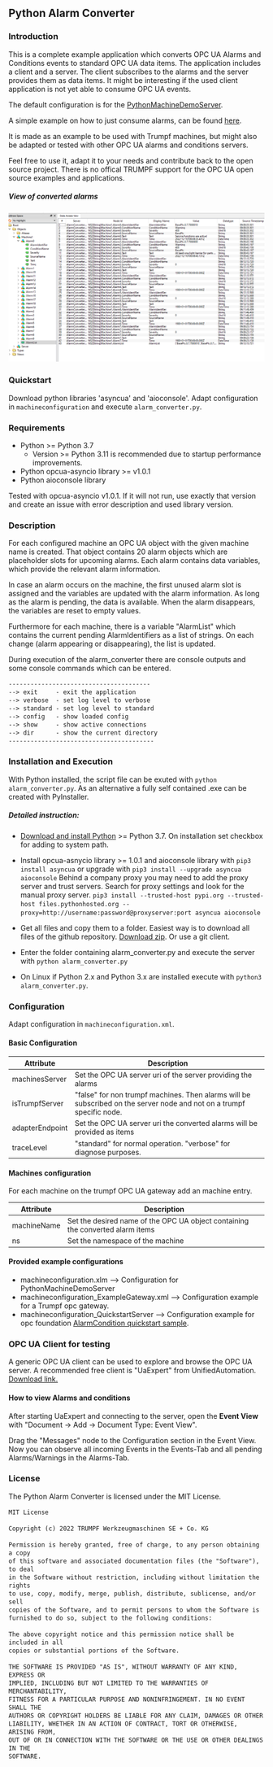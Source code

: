 ## Python Alarm Converter

### Introduction
This is a complete example application which converts OPC UA Alarms and Conditions events to standard OPC UA data items. The application includes a client and a server. The client subscribes to the alarms and the server provides them as data items. It might be interesting if the used client application is not yet able to consume OPC UA events.

The default configuration is for the [PythonMachineDemoServer](../../MachineDemoServer/Python).

A simple example on how to just consume alarms, can be found [here](../../Examples/Python).

It is made as an example to be used with Trumpf machines, but might also be adapted or tested with other OPC UA alarms and conditions servers.

Feel free to use it, adapt it to your needs and contribute back to the open source project. There is no offical TRUMPF support for the OPC UA open source examples and applications.

##### View of converted alarms
![Picture Alarms](doc/alarmConverter.PNG)

### Quickstart
Download python libraries 'asyncua' and 'aioconsole'. Adapt configuration in `machineconfiguration` and execute `alarm_converter.py`.

### Requirements
- Python >= Python 3.7
    - Version >= Python 3.11 is recommended due to startup performance improvements.
- Python opcua-asyncio library >= v1.0.1
- Python aioconsole library

Tested with opcua-asyncio v1.0.1. If it will not run, use exactly that version and create an issue with error description and used library version.

### Description
For each configured machine an OPC UA object with the given machine name is created. That object contains 20 alarm objects which are placeholder slots for upcoming alarms. Each alarm contains data variables, which provide the relevant alarm information.

In case an alarm occurs on the machine, the first unused alarm slot is assigned and the variables are updated with the alarm information. As long as the alarm is pending, the data is available. When the alarm disappears, the variables are reset to empty values.

Furthermore for each machine, there is a variable "AlarmList" which contains the current pending AlarmIdentifiers as a list of strings. On each change (alarm appearing or disappearing), the list is updated.

During execution of the alarm_converter there are console outputs and some console commands which can be entered.

```
---------------------------------------
--> exit     - exit the application      
--> verbose  - set log level to verbose  
--> standard - set log level to standard 
--> config   - show loaded config        
--> show     - show active connections   
--> dir      - show the current directory
---------------------------------------- 
```

### Installation and Execution
With Python installed, the script file can be exuted with `python alarm_converter.py`. As an alternative a fully self contained .exe can be created with PyInstaller.

##### Detailed instruction:
- [Download and install Python](https://www.python.org/downloads/) >= Python 3.7. On installation set checkbox for adding to system path.
- Install opcua-asnycio library >= 1.0.1 and aioconsole library with 
`pip3 install asyncua` or upgrade with `pip3 install --upgrade asyncua aioconsole`
Behind a company proxy you may need to add the proxy server and trust servers. Search for proxy settings and look for the manual proxy server. 
`pip3 install --trusted-host pypi.org --trusted-host files.pythonhosted.org --proxy=http://username:password@proxyserver:port asyncua aioconsole`

- Get all files and copy them to a folder. Easiest way is to download all files of the github repository. [Download zip](https://github.com/TRUMPF-IoT/OpcUaMachineTools/archive/main.zip). Or use a git client.
- Enter the folder containing alarm_converter.py and execute the server with `python alarm_converter.py`
- On Linux if Python 2.x and Python 3.x are installed execute with `python3 alarm_converter.py`. 


### Configuration

Adapt configuration in `machineconfiguration.xml`.

#### Basic Configuration

| Attribute       | Description |
| --------------  | ----------- |
| machinesServer  | Set the OPC UA server uri of the server providing the alarms |
| isTrumpfServer  | "false" for non trumpf machines. Then alarms will be subscribed on the server node and not on a trumpf specific node. |
| adapterEndpoint | Set the OPC UA server uri the converted alarms will be provided as items |
| traceLevel      | "standard" for normal operation. "verbose" for diagnose purposes. |

#### Machines configuration

For each machine on the trumpf OPC UA gateway add an machine entry.

| Attribute       | Description |
| --------------  | ----------- |
| machineName  | Set the desired name of the OPC UA object containing the converted alarm items  |
| ns  | Set the namespace of the machine |

#### Provided example configurations
- machineconfiguration.xlm              --> Configuration for PythonMachineDemoServer
- machineconfiguration_ExampleGateway.xml  --> Configuration example for a Trumpf opc gateway.
- machineconfiguration_QuickstartServer --> Configuration example for opc foundation [AlarmCondition quickstart sample](https://github.com/OPCFoundation/UA-.NETStandard-Samples).


### OPC UA Client for testing
A generic OPC UA client can be used to explore and browse the OPC UA server. A recommended free client is "UaExpert" from UnifiedAutomation. [Download link.](https://www.unified-automation.com/downloads/opc-ua-clients.html)

#### How to view Alarms and conditions
After starting UaExpert and connecting to the server, open the **Event View** with "Document -> Add -> Document Type: Event View".

Drag the "Messages" node to the Configuration section in the Event View. Now you can observe all incoming Events in the Events-Tab and all pending Alarms/Warnings in the Alarms-Tab.


### License
The Python Alarm Converter is licensed under the MIT License.

```
MIT License

Copyright (c) 2022 TRUMPF Werkzeugmaschinen SE + Co. KG

Permission is hereby granted, free of charge, to any person obtaining a copy
of this software and associated documentation files (the "Software"), to deal
in the Software without restriction, including without limitation the rights
to use, copy, modify, merge, publish, distribute, sublicense, and/or sell
copies of the Software, and to permit persons to whom the Software is
furnished to do so, subject to the following conditions:

The above copyright notice and this permission notice shall be included in all
copies or substantial portions of the Software.

THE SOFTWARE IS PROVIDED "AS IS", WITHOUT WARRANTY OF ANY KIND, EXPRESS OR
IMPLIED, INCLUDING BUT NOT LIMITED TO THE WARRANTIES OF MERCHANTABILITY,
FITNESS FOR A PARTICULAR PURPOSE AND NONINFRINGEMENT. IN NO EVENT SHALL THE
AUTHORS OR COPYRIGHT HOLDERS BE LIABLE FOR ANY CLAIM, DAMAGES OR OTHER
LIABILITY, WHETHER IN AN ACTION OF CONTRACT, TORT OR OTHERWISE, ARISING FROM,
OUT OF OR IN CONNECTION WITH THE SOFTWARE OR THE USE OR OTHER DEALINGS IN THE
SOFTWARE.
```
